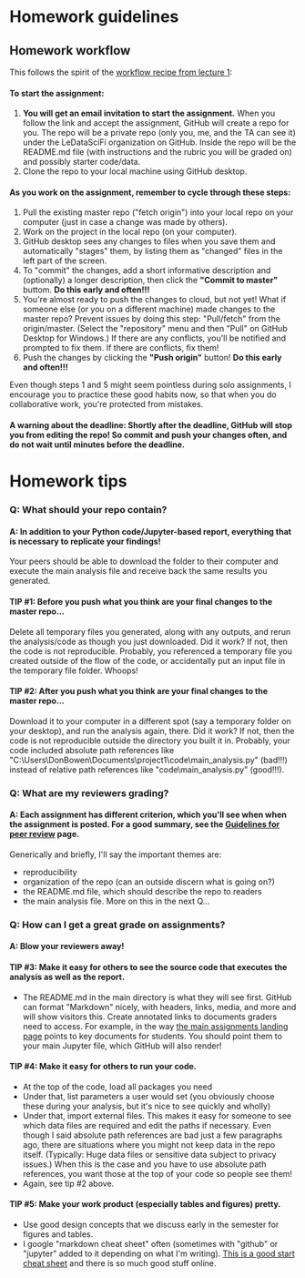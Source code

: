# Homework guidelines

## Homework workflow

This follows the spirit of the [workflow recipe from lecture 1](https://ledatascifi.github.io/lectures-spr2020/01/01_Motivation_and_Getting_Started.html#***-THE-WORKFLOW-RECIPE--***):

#### **To start the assignment:**

1. **You will get an email invitation to start the assignment.** When you follow the link and accept the assignment, GitHub will create a repo for you. The repo will be a private repo (only you, me, and the TA can see it) under the LeDataSciFi organization on GitHub. Inside the repo will be the README.md file (with instructions and the rubric you will be graded on) and possibly starter code/data.
2. Clone the repo to your local machine using GitHub desktop. 

#### **As you work on the assignment, remember to cycle through these steps:**

1. Pull the existing master repo ("fetch origin") into your local repo on your computer (just in case a change was made by others). 
2. Work on the project in the local repo (on your computer).
3. GitHub desktop sees any changes to files when you save them and automatically "stages" them, by listing them as "changed" files in the left part of the screen.
4. To "commit" the changes, add a short informative description and (optionally) a longer description, then click the **"Commit to master"** buttom. **Do this early and often!!!**
5. You're almost ready to push the changes to cloud, but not yet! What if someone else (or you on a different machine) made changes to the master repo? Prevent issues by doing this step: "Pull/fetch" from the origin/master. (Select the "repository" menu and then "Pull" on GitHub Desktop for Windows.) If there are any conflicts, you'll be notified and prompted to fix them. If there are conflicts, fix them!
6. Push the changes by clicking the **"Push origin"** button! **Do this early and often!!!**

Even though steps 1 and 5 might seem pointless during solo assignments, I encourage you to practice these good habits now, so that when you do collaborative work, you're protected from mistakes. 

#### **A warning about the deadline:** Shortly after the deadline, GitHub will stop you from editing the repo! So commit and push your changes often, and do not wait until minutes before the deadline.

# Homework tips

### **Q: What should your repo contain?**

#### **A: In addition to your Python code/Jupyter-based report, everything that is necessary to replicate your findings!** 
Your peers should be able to download the folder to their computer and execute the main analysis file and receive back the same results you generated.

#### **TIP #1:** Before you push what you think are your final changes to the master repo...
Delete all temporary files you generated, along with any outputs, and rerun the analysis/code as though you just downloaded. Did it work? If not, then the code is not reproducible. Probably, you referenced a temporary file you created outside of the flow of the code, or accidentally put an input file in the temporary file folder. Whoops!

#### **TIP #2:** After you push what you think are your final changes to the master repo...
Download it to your computer in a different spot (say a temporary folder on your desktop), and run the analysis again, there. Did it work? If not, then the code is not reproducible outside the directory you built it in. Probably, your code included absolute path references like "C:\Users\DonBowen\Documents\project1\code\main_analysis.py" (bad!!!) instead of relative path references like "code\main_analysis.py" (good!!!).

### **Q: What are my reviewers grading?**

#### **A:**  Each assignment has different criterion, which you'll see when when the assignment is posted. For a good summary, see the [Guidelines for peer review](guidelines-peerreview.html) page. 

Generically and briefly, I'll say the important themes are:
- reproducibility
- organization of the repo (can an outside discern what is going on?)
- the README.md file, which should describe the repo to readers 
- the main analysis file. More on this in the next Q...

### **Q: How can I get a great grade on assignments?**

#### **A:**  Blow your reviewers away!

#### **TIP #3:** Make it easy for others to see the source code that executes the analysis as well as the report. 
  - The README.md in the main directory is what they will see first. GitHub can format "Markdown" nicely, with headers, links, media, and more and will show visitors this. Create annotated links to documents graders need to access. For example, in the way [the main assignments landing page](assignments.html) points to key documents for students. You should point them to your main Jupyter file, which GitHub will also render!
  
#### **TIP #4:** Make it easy for others to run your code.
  - At the top of the code, load all packages you need
  - Under that, list parameters a user would set (you obviously choose these during your analysis, but it's nice to see quickly and wholly)
  - Under that, import external files. This makes it easy for someone to see which data files are required and edit the paths if necessary. Even though I said absolute path references are bad just a few paragraphs ago, there are situations where you might not keep data in the repo itself. (Typically: Huge data files or sensitive data subject to privacy issues.) When this is the case and you have to use absolute path references, you want those at the top of your code so people see them!
  - Again, see tip #2 above.
  
#### **TIP #5:** Make your work product (especially tables and figures) pretty. 
  - Use good design concepts that we discuss early in the semester for figures and tables.
  - I google "markdown cheat sheet" often (sometimes with "github" or "jupyter" added to it depending on what I'm writing). [This is a good start cheat sheet](https://guides.github.com/pdfs/markdown-cheatsheet-online.pdf) and there is so much good stuff online. 


